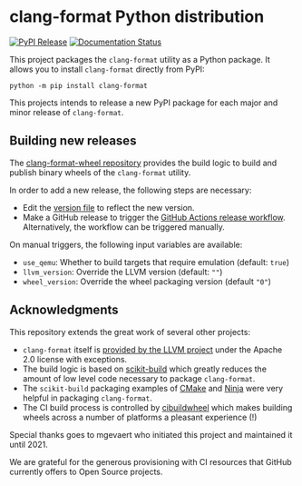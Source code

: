 # clang-format Python distribution

[![PyPI Release](https://img.shields.io/pypi/v/clang-format.svg)](https://pypi.org/project/clang-format)
[![Documentation Status](https://readthedocs.org/projects/clang-format-wheel/badge/?version=latest)](https://clang-format-wheel.readthedocs.io/en/latest/?badge=latest)

This project packages the `clang-format` utility as a Python package. It allows you to install `clang-format` directly from PyPI:

```
python -m pip install clang-format
```

This projects intends to release a new PyPI package for each major and minor release of `clang-format`.

## Building new releases

The [clang-format-wheel repository](https://github.com/ssciwr/clang-format-wheel) provides the build logic to build and publish binary wheels of the `clang-format` utility.

In order to add a new release, the following steps are necessary:

* Edit the [version file](https://github.com/ssciwr/clang-format-wheel/blob/main/clang-format_version.cmake) to reflect the new version.
* Make a GitHub release to trigger the [GitHub Actions release workflow](https://github.com/ssciwr/clang-format-wheel/actions/workflows/release.yml). Alternatively, the workflow can be triggered manually.

On manual triggers, the following input variables are available:
* `use_qemu`: Whether to build targets that require emulation (default: `true`)
* `llvm_version`: Override the LLVM version (default: `""`)
* `wheel_version`: Override the wheel packaging version (default `"0"`)

## Acknowledgments

This repository extends the great work of several other projects:

* `clang-format` itself is [provided by the LLVM project](https://github.com/llvm/llvm-project) under the Apache 2.0 license with exceptions.
* The build logic is based on [scikit-build](https://github.com/scikit-build/scikit-build) which greatly reduces the amount of low level code necessary to package `clang-format`.
* The `scikit-build` packaging examples of [CMake](https://github.com/scikit-build/cmake-python-distributions) and [Ninja](https://github.com/scikit-build/ninja-python-distributions) were very helpful in packaging `clang-format`.
* The CI build process is controlled by [cibuildwheel](https://github.com/pypa/cibuildwheel) which makes building wheels across a number of platforms a pleasant experience (!)

Special thanks goes to mgevaert who initiated this project and maintained it until 2021.

We are grateful for the generous provisioning with CI resources that GitHub currently offers to Open Source projects.
